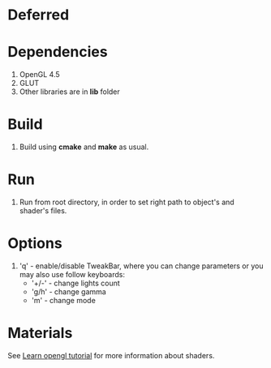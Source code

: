 # Deferred

# Dependencies
1. OpenGL 4.5
2. GLUT
3. Other libraries are in **lib** folder

# Build
1. Build using **cmake** and **make** as usual.

# Run
1. Run from root directory, in order to set right path to object's and shader's files.

# Options
1. 'q' - enable/disable TweakBar, where you can change parameters or you may also use follow keyboards:
    * '+/-' - change lights count
    * 'g/h' - change gamma
    * 'm' - change mode

# Materials
See [Learn opengl tutorial](https://learnopengl.com/) for more information about shaders.
